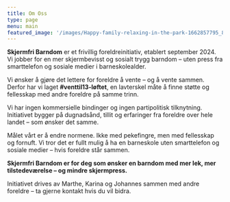 ```yaml
---
title: Om Oss
type: page
menu: main
featured_image: '/images/Happy-family-relaxing-in-the-park-1662857795_8261x5508.jpeg'
---
```

**Skjermfri Barndom** er et frivillig foreldreinitiativ, etablert september 2024.
Vi jobber for en mer skjermbevisst og sosialt trygg barndom – uten press fra smarttelefon og sosiale medier i barneskolealder.

Vi ønsker å gjøre det lettere for foreldre å vente – og å vente sammen.
Derfor har vi laget **#venttil13-løftet**, en lavterskel måte å finne støtte og fellesskap med andre foreldre på samme trinn.

Vi har ingen kommersielle bindinger og ingen partipolitisk tilknytning.
Initiativet bygger på dugnadsånd, tillit og erfaringer fra foreldre over hele landet – som ønsker det samme.

Målet vårt er å endre normene. Ikke med pekefingre, men med fellesskap og fornuft.
Vi tror det er fullt mulig å ha en barneskole uten smarttelefon og sosiale medier – hvis foreldre står sammen.

**Skjermfri Barndom er for deg som ønsker en barndom med mer lek, mer tilstedeværelse – og mindre skjermpress.**

Initiativet drives av Marthe, Karina og Johannes sammen med andre foreldre – ta gjerne kontakt hvis du vil bidra.
